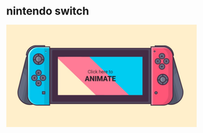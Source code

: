 
# nintendo switch
<p align="center">
  <img src="controle.jpg" width="800" title="nintendo switch">
</p>